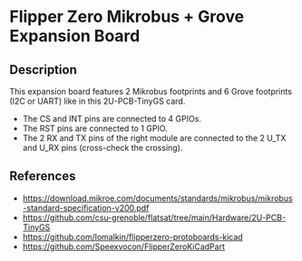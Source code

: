 # Flipper Zero Mikrobus + Grove Expansion Board

## Description

This expansion board features 2 Mikrobus footprints and 6 Grove footprints (I2C or UART) like in this 2U-PCB-TinyGS card.

* The CS and INT pins are connected to 4 GPIOs.
* The RST pins are connected to 1 GPIO.
* The 2 RX and TX pins of the right module are connected to the 2 U_TX and U_RX pins (cross-check the crossing).


## References
* https://download.mikroe.com/documents/standards/mikrobus/mikrobus-standard-specification-v200.pdf 
* https://github.com/csu-grenoble/flatsat/tree/main/Hardware/2U-PCB-TinyGS
* https://github.com/lomalkin/flipperzero-protoboards-kicad
* https://github.com/Speexvocon/FlipperZeroKiCadPart
